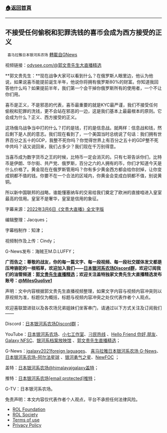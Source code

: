 ###  [:house:返回首頁](https://github.com/ourhimalayas/txt)
---


## 不接受任何偷税和犯罪洗钱的喜币会成为西方接受的正义
` 喜马拉雅日本银河系农场` [轉載自GNews](https://gnews.org/zh-hans/2279030/)

视频链接：[odysee.com/@郭文贵先生大直播精选](https://odysee.com/@%E9%83%AD%E6%96%87%E8%B4%B5%E5%85%88%E7%94%9F%E5%A4%A7%E7%9B%B4%E6%92%AD%E7%B2%BE%E9%80%89:e/%EF%BC%8844.50%EF%BC%89%E4%B8%8D%E6%8E%A5%E5%8F%97%E4%BB%BB%E4%BD%95%E5%81%B7%E7%A8%8E%E5%92%8C%E7%8A%AF%E7%BD%AA%E6%B4%97%E9%92%B1%E7%9A%84%E5%96%9C%E5%B8%81%E4%BC%9A%E6%88%90%E4%B8%BA%E8%A5%BF%E6%96%B9%E6%8E%A5%E5%8F%97%E7%9A%84%E6%AD%A3%E4%B9%89%E3%80%902022%E5%B9%B403%E6%9C%8806%E6%97%A5%E6%96%87%E8%B2%B4%E5%A4%A7%E7%9B%B4%E6%92%AD%E7%B2%BE%E9%80%89%E3%80%91:6)

**郭文贵先生：**现在战争大家可以看到什么？在俄罗斯人眼里边，他认为他说，如果说喜币能提前诞生半年，他说你将拥有俄罗斯80%的财富。你知道我回答他什么吗？如果提前半年，我们第一个会干掉你俄罗斯所有的使用者，一个不让你们用。

喜币是正义，不是邪恶的代表，喜币最重要的就是KYC最严谨，我们不接受任何偷税和犯罪的洗钱，更不会站在邪恶的一边，这是我们基本上最最根本的原则。它会成为什么？正义、西方接受的正义。

这场俄乌战争当中打的什么？打的是钱，打的是信息战。就两样：信息战和钱，然后剩下是人民的意志。我们现在看到了，一个美国当时总统说了句话：我们拥有世界百分之五十的GDP，我整不死你吗？你觉得世界上有百分之五十的GDP整不死中共吗？话又说回来，我们占多少？我们现在千万别得意。

当喜币成为数字货币之王的时候，比特币一定会消灭的。只有七哥告诉你们，比特币是伊朗、华尔街、共产党、俄罗斯，百分之六的人拥有的币，你们才知道今天是什么价格了。黄金现在在俄罗斯管用吗？你有多少黄金西方都会给你封掉，让你变成铜都不值的钱。你要不在一个合法的区域内，你黄金会变成白铜都不值，别说黄铜。

所以新中国联邦的战略，谁能懂塞纳车的交易给我们奠定了欧洲的直接咱进入皇室最高的信用。皇室不是奢华，皇室是信用的象征。

字幕来源：[2022年3月6日《文贵大直播》全文字版](https://gnews.org/zh-hans/2118742/)

编辑整理：Jacques；

字幕档制作：知津；

视频制作及上传：Cindy；

G-News发布：海贼王M.D.LUFFY；

**广而告之：尊敬的战友，你的每一篇文字、每一段视频、每一段社交媒体发文都是压垮骆驼的一根稻草，欢迎加入我们——**[**日本银河系农场Discord群**](https://discord.com/channels/805765245758472202/851632878567948351)**，欢迎订阅我们的油管频道：**[**郭文贵先生直播精选**](https://www.youtube.com/channel/UCgvFZMztYVyUVRQgf5rHe0w/videos)**；欢迎关注盖特独家文贵先生大直播精选发布账号：**[**@MilesGuolive1**](https://gettr.com/user/MilesGuolive1)

声明：文中内容根据郭文贵先生直播视频整理，如果文字内容与视频内容冲突则以原视频为准，标题仅为概括，标题与视频内容冲突之处仅代表作者个人观点。

欢迎喜联盟进驻以及各农场兄弟姐妹们坐客串门，请通过以下方式关注及订阅我们——

Discord：[日本银河系农场Discord群](https://discord.com/channels/805765245758472202/851632878567948351)；

YouTube：[日本银河系农场](https://www.youtube.com/channel/UCYfGHsj66eHQFqAt8pYsXHA)、[小七工作室](https://www.youtube.com/channel/UCpJIF2wIaqb4VBqF3-V_7KA/videos)、[刁民热线](https://www.youtube.com/channel/UCybJyCc-WPhvAXHnjoh06SQ) 、[Hello Friend 你好,朋友](https://www.youtube.com/channel/UCTc1E9DAHXliBuHIveYORjQ/featured)、[Galaxy NFSC](https://www.youtube.com/channel/UCuoWQD3AbdCLi4VkSlYjyRQ/videos)、[银河系档案放映馆](https://www.youtube.com/channel/UCJ0FJt00cutaMfhE2kuXd3A) 、[郭文贵先生直播精选](https://www.youtube.com/channel/UCgvFZMztYVyUVRQgf5rHe0w/videos)；

G-News：[jgalaxy2021foreign laguages](https://gnews.org/author/jgalaxy2021/)、 [喜马拉雅日本银河系农场 G-News](https://gnews.org/zh-hans/author/jgalaxy2021/)、[日本银河系农场-阿尔法星球](https://gnews.org/zh-hans/author/galaxyalphaplanet/) 、[银河勇气之星](https://gnews.org/zh-hans/author/yinyongqi/)、[NewFOC](https://gnews.org/zh-hans/author/newfoc/) ；

盖特：[日本银河系农场@himalayajgalaxy盖特](https://www.gettr.com/user/himalayajgalaxy)；

推特：[日本银河系农场\[email protected\]推特](https://twitter.com/HJapanGalaxyII)；

G-TV：日本银河系农场。

 

免责声明：本文内容仅代表作者个人观点，平台不承担任何法律风险。

- [ROL Foundation](https://rolfoundation.org/)
- [ROL Society](https://rolsociety.org/)
- [Terms of use](https://gnews.org/terms-of-use-3/)
- [Privacy Policy](https://gnews.org/privacy-policy/)
